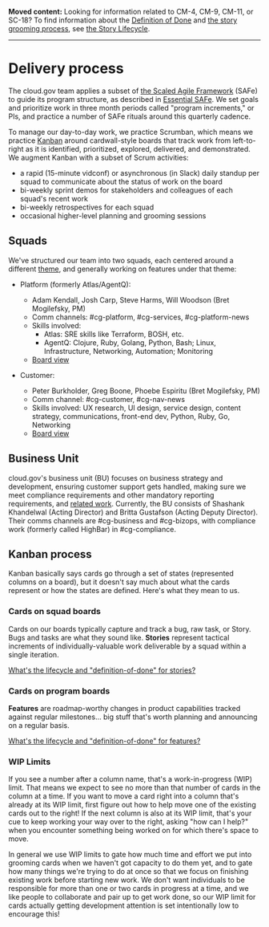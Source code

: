 <a name="definition-of-done"></a>
<a name="grooming"></a>
**Moved content:** Looking for information related to CM-4, CM-9, CM-11, or SC-18? To find information about the [Definition of Done](StoryLifecycle.md#definition-of-done) and [the story grooming process](StoryLifecycle.md#grooming), see [the Story Lifecycle](StoryLifecycle.md).

---

# Delivery process

The cloud.gov team applies a subset of [the Scaled Agile Framework](http://www.scaledagileframework.com/) (SAFe) to guide its program structure, as described in [Essential SAFe](http://www.scaledagileframework.com/guidance-essential-safe/). We set goals and prioritize work in three month periods called "program increments," or PIs, and practice a number of SAFe rituals around this quarterly cadence.

To manage our day-to-day work, we practice Scrumban, which means we practice [Kanban](http://blog.crisp.se/2009/06/26/henrikkniberg/1246053060000) around cardwall-style boards that track work from left-to-right as it is identified, prioritized, explored, delivered, and demonstrated. We augment Kanban with a subset of Scrum activities: 

- a rapid (15-minute vidconf) or asynchronous (in Slack) daily standup per squad to communicate about the status of work on the board
- bi-weekly sprint demos for stakeholders and colleagues of each squad's recent work
- bi-weekly retrospectives for each squad
- occasional higher-level planning and grooming sessions
 
## Squads
We've structured our team into two squads, each centered around a different [theme](https://github.com/18F/cg-product#sub-teamsthemes-of-work), and generally working on features under that theme:

- Platform (formerly Atlas/AgentQ):
  - Adam Kendall, Josh Carp, Steve Harms, Will Woodson (Bret Mogilefsky, PM)
  - Comm channels: #cg-platform, #cg-services, #cg-platform-news
  - Skills involved:
    - Atlas: SRE skills like Terraform, BOSH, etc.
    - AgentQ: Clojure, Ruby, Golang, Python, Bash; Linux, Infrastructure, Networking, Automation; Monitoring
   - [Board view](https://favro.com/organization/1e11108a2da81e3bd7153a7a/68a186775e1a0ee297ee81ed)

- Customer:
  - Peter Burkholder, Greg Boone, Phoebe Espiritu (Bret Mogilefsky, PM)
  - Comm channel: #cg-customer, #cg-nav-news
  - Skills involved: UX research, UI design, service design, content strategy, communications, front-end dev, Python, Ruby, Go, Networking
  - [Board view](https://favro.com/organization/1e11108a2da81e3bd7153a7a/e9acfea577acd5bdadf3d6a2)

## Business Unit
cloud.gov's business unit (BU) focuses on business strategy and development, ensuring customer support gets handled, making sure we meet compliance requirements and other mandatory reporting requirements, and [related work](https://docs.google.com/document/d/18jU3jb6pWEo430LN77G8ucuW7IW0bKP9ljnYSyQU13c/edit#heading=h.tjv8u8lx3c02). Currently, the BU consists of Shashank Khandelwal (Acting Director) and Britta Gustafson (Acting Deputy Director). Their comms channels are #cg-business and #cg-bizops, with compliance work (formerly called HighBar) in #cg-compliance.

## Kanban process

Kanban basically says cards go through a set of states (represented columns on a board), but it doesn't say much about what the cards represent or how the states are defined. Here's what they mean to us.

### Cards on squad boards

Cards on our boards typically capture and track a bug, raw task, or Story. Bugs and tasks are what they sound like. **Stories** represent tactical increments of individually-valuable work deliverable by a squad within a single iteration.

[What's the lifecycle and "definition-of-done" for stories?](StoryLifecycle.md)

### Cards on program boards

**Features** are roadmap-worthy changes in product capabilities tracked against regular milestones... big stuff that's worth planning and announcing on a regular basis.

[What's the lifecycle and "definition-of-done" for features?](FeatureLifecycle.md)

### WIP Limits

If you see a number after a column name, that's a work-in-progress (WIP) limit. That means we expect to see no more than that number of cards in the column at a time. If you want to move a card right into a column that's already at its WIP limit, first figure out how to help move one of the existing cards out to the right! If the next column is also at its WIP limit, that's your cue to keep working your way over to the right, asking "how can I help?" when you encounter something being worked on for which there's space to move.

In general we use WIP limits to gate how much time and effort we put into grooming cards when we haven't got capacity to do them yet, and to gate how many things we're trying to do at once so that we focus on finishing existing work before starting new work. We don't want individuals to be responsible for more than one or two cards in progress at a time, and we like people to collaborate and pair up to get work done, so our WIP limit for cards actually getting development attention is set intentionally low to encourage this!

